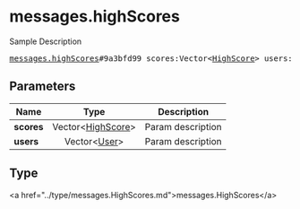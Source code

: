 # messages.highScores

Sample Description

<pre>
<a href="../constructor/messages.highScores.md">messages.highScores</a>#9a3bfd99 scores:Vector&lt;<a href="../type/HighScore.md">HighScore</a>&gt; users:Vector&lt;<a href="../type/User.md">User</a>&gt; = <a href="../type/messages.HighScores.md">messages.HighScores</a>;
</pre>

## Parameters

| Name | Type | Description |
|------|:----:|-------------|
| **scores** | Vector&lt;<a href="../type/HighScore.md">HighScore</a>&gt; | Param description |
| **users** | Vector&lt;<a href="../type/User.md">User</a>&gt; | Param description |

## Type

&lt;a href=&#34;../type/messages.HighScores.md&#34;&gt;messages.HighScores&lt;/a&gt;
